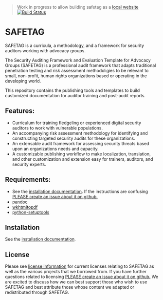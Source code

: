 > Work in progress to allow building safetag as a [local website](https://contentascode.github.io/SAFETAG/) [![Build Status](https://travis-ci.org/contentascode/SAFETAG.svg?branch=master)](https://travis-ci.org/contentascode/SAFETAG)

# SAFETAG

SAFETAG is a curricula, a methodology, and a framework for security auditors working with advocacy groups.

The Security Auditing Framework and Evaluation Template for Advocacy Groups (SAFETAG) is a professional audit framework that adapts traditional penetration testing and risk assessment methodoligies to be relevant to small, non-profit, human rights organizations based or operating in the developing world.

This repository contains the publishing tools and templates to build customized documentation for auditor training and post-audit reports.

## Features:

  * Curriculum for training fledgeling or experienced digital security auditors to work with vulnerable populations.
  * An accompanying risk assessment methodology for identifying and constructing targeted security audits for these organizations.
  * An extensable audit framework for assessing security threats based upon an organizations needs and capacity.
  * A customizable publishing workflow to make localization, translation, and other customization and extension easy for trainers, auditors, and security experts.

## Requirements:

  * See the [installation documentation](INSTALL.md). If the instructions are confusing [PLEASE create an issue about it on github.](https://github.com/OpenInternet/SAFETAG/issues)
  * [pandoc](http://johnmacfarlane.net/pandoc/)
  * [wkhtmltopdf](http://wkhtmltopdf.org)
  * [python-setuptools](https://pypi.python.org/pypi/setuptools)

## Installation

See the [installation documentation](INSTALL.md).

## License

Please see [license information](en/document_matter/license.md) for current licenses relating to SAFETAG as well as the various projects that we borrowed from. If you have further questions related to licensing [PLEASE create an issue about it on github.](https://github.com/OpenInternet/SAFETAG/issues) We are excited to discuss how we can best support those who wish to use SAFETAG and best attribute those whose content we adapted or redistributed through SAFETAG.

